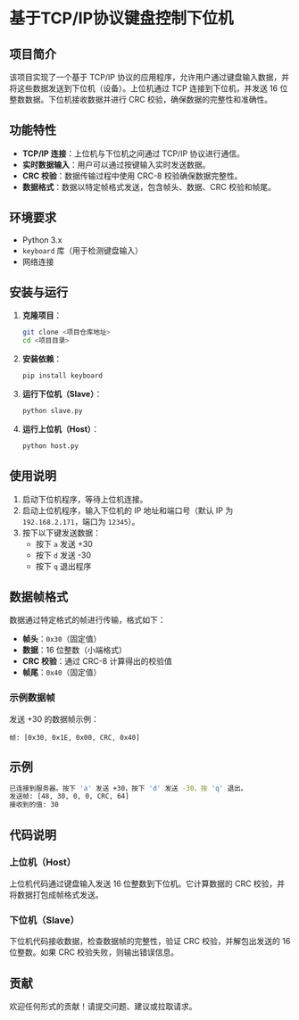 # 基于TCP/IP协议键盘控制下位机

## 项目简介

该项目实现了一个基于 TCP/IP 协议的应用程序，允许用户通过键盘输入数据，并将这些数据发送到下位机（设备）。上位机通过 TCP 连接到下位机，并发送 16 位整数数据。下位机接收数据并进行 CRC 校验，确保数据的完整性和准确性。

## 功能特性

- **TCP/IP 连接**：上位机与下位机之间通过 TCP/IP 协议进行通信。
- **实时数据输入**：用户可以通过按键输入实时发送数据。
- **CRC 校验**：数据传输过程中使用 CRC-8 校验确保数据完整性。
- **数据格式**：数据以特定帧格式发送，包含帧头、数据、CRC 校验和帧尾。

## 环境要求

- Python 3.x
- `keyboard` 库（用于检测键盘输入）
- 网络连接

## 安装与运行

1. **克隆项目**：
   ```bash
   git clone <项目仓库地址>
   cd <项目目录>
   ```

2. **安装依赖**：
   ```bash
   pip install keyboard
   ```

3. **运行下位机（Slave）**：
   ```bash
   python slave.py
   ```

4. **运行上位机（Host）**：
   ```bash
   python host.py
   ```

## 使用说明

1. 启动下位机程序，等待上位机连接。
2. 启动上位机程序，输入下位机的 IP 地址和端口号（默认 IP 为 `192.168.2.171`，端口为 `12345`）。
3. 按下以下键发送数据：
   - 按下 `a` 发送 +30
   - 按下 `d` 发送 -30
   - 按下 `q` 退出程序

## 数据帧格式

数据通过特定格式的帧进行传输，格式如下：

- **帧头**：`0x30`（固定值）
- **数据**：16 位整数（小端格式）
- **CRC 校验**：通过 CRC-8 计算得出的校验值
- **帧尾**：`0x40`（固定值）

### 示例数据帧

发送 +30 的数据帧示例：
```
帧: [0x30, 0x1E, 0x00, CRC, 0x40]
```

## 示例

```bash
已连接到服务器。按下 'a' 发送 +30，按下 'd' 发送 -30，按 'q' 退出。
发送帧: [48, 30, 0, 0, CRC, 64]
接收到的值: 30
```

## 代码说明

### 上位机（Host）

上位机代码通过键盘输入发送 16 位整数到下位机。它计算数据的 CRC 校验，并将数据打包成帧格式发送。

### 下位机（Slave）

下位机代码接收数据，检查数据帧的完整性，验证 CRC 校验，并解包出发送的 16 位整数。如果 CRC 校验失败，则输出错误信息。

## 贡献

欢迎任何形式的贡献！请提交问题、建议或拉取请求。